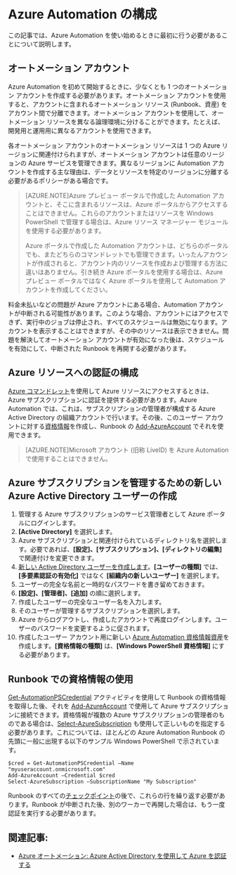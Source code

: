 <properties
   pageTitle="Azure Automation の構成"
   description="Azure Automation を初めて使用するときに必要な構成手順について説明します。"
   services="automation"
   documentationCenter=""
   authors="bwren"
   manager="stevenka"
   editor="tysonn" />
<tags
   ms.service="automation"
   ms.devlang="na"
   ms.topic="get-started-article"
   ms.tgt_pltfrm="na"
   ms.workload="infrastructure-services"
   ms.date="07/10/2015"
   ms.author="bwren" />

# Azure Automation の構成

この記事では、Azure Automation を使い始めるときに最初に行う必要があることについて説明します。

## オートメーション アカウント

Azure Automation を初めて開始するときに、少なくとも 1 つのオートメーション アカウントを作成する必要があります。オートメーション アカウントを使用すると、アカウントに含まれるオートメーション リソース (Runbook、資産) をアカウント間で分離できます。オートメーション アカウントを使用して、オートメーション リソースを異なる論理環境に分けることができます。たとえば、開発用と運用用に異なるアカウントを使用できます。

各オートメーション アカウントのオートメーション リソースは 1 つの Azure リージョンに関連付けられますが、オートメーション アカウントは任意のリージョンの Azure サービスを管理できます。異なるリージョンに Automation アカウントを作成する主な理由は、データとリソースを特定のリージョンに分離する必要があるポリシーがある場合です。

>[AZURE.NOTE]Azure プレビュー ポータルで作成した Automation アカウントと、そこに含まれるリソースは、Azure ポータルからアクセスすることはできません。これらのアカウントまたはリソースを Windows PowerShell で管理する場合は、Azure リソース マネージャー モジュールを使用する必要があります。
>
>Azure ポータルで作成した Automation アカウントは、どちらのポータルでも、またどちらのコマンドレットでも管理できます。いったんアカウントが作成されると、アカウント内のリソースを作成および管理する方法に違いはありません。引き続き Azure ポータルを使用する場合は、Azure プレビュー ポータルではなく Azure ポータルを使用して Automation アカウントを作成してください。


料金未払いなどの問題が Azure アカウントにある場合、Automation アカウントが中断される可能性があります。このような場合、アカウントにはアクセスできず、実行中のジョブは停止され、すべてのスケジュールは無効になります。アカウントを表示することはできますが、その中のリソースは表示できません。問題を解決してオートメーション アカウントが有効になった後は、スケジュールを有効にして、中断された Runbook を再開する必要があります。


## Azure リソースへの認証の構成

[Azure コマンドレット](http://msdn.microsoft.com/library/azure/jj554330.aspx)を使用して Azure リソースにアクセスするときは、Azure サブスクリプションに認証を提供する必要があります。Azure Automation では、これは、サブスクリプションの管理者が構成する Azure Active Directory の組織アカウントで行います。その後、このユーザー アカウントに対する[資格情報](http://msdn.microsoft.com/library/dn940015.aspx)を作成し、Runbook の [Add-AzureAccount](http://msdn.microsoft.com/library/azure/dn722528.aspx) でそれを使用できます。

>[AZURE.NOTE]Microsoft アカウント (旧称 LiveID) を Azure Automation で使用することはできません。

## Azure サブスクリプションを管理するための新しい Azure Active Directory ユーザーの作成

1. 管理する Azure サブスクリプションのサービス管理者として Azure ポータルにログインします。
2. **[Active Directory]** を選択します。
3. Azure サブスクリプションと関連付けられているディレクトリ名を選択します。必要であれば、**[設定]、[サブスクリプション]、[ディレクトリの編集]** で関連付けを変更できます。
4. [新しい Active Directory ユーザーを作成します](http://msdn.microsoft.com/library/azure/hh967632.aspx)。**[ユーザーの種類]** では、**[多要素認証の有効化]** ではなく **[組織内の新しいユーザー]** を選択します。
5. ユーザーの完全な名前と一時的なパスワードを書き留めておきます。
7. **[設定]、[管理者]、[追加]** の順に選択します。
8. 作成したユーザーの完全なユーザー名を入力します。
9. そのユーザーが管理するサブスクリプションを選択します。
10. Azure からログアウトし、作成したアカウントで再度ログインします。ユーザーのパスワードを変更するように促されます。
11. 作成したユーザー アカウント用に新しい [Azure Automation 資格情報資産](http://msdn.microsoft.com/library/dn940015.aspx)を作成します。**[資格情報の種類]** は、**[Windows PowerShell 資格情報]** にする必要があります。


## Runbook での資格情報の使用

[Get-AutomationPSCredential](http://msdn.microsoft.com/library/dn940015.aspx) アクティビティを使用して Runbook の資格情報を取得した後、それを [Add-AzureAccount](http://msdn.microsoft.com/library/azure/dn722528.aspx) で使用して Azure サブスクリプションに接続できます。資格情報が複数の Azure サブスクリプションの管理者のものである場合は、[Select-AzureSubscription](http://msdn.microsoft.com/library/dn495203.aspx) も使用して正しいものを指定する必要があります。これについては、ほとんどの Azure Automation Runbook の先頭に一般に出現する以下のサンプル Windows PowerShell で示されています。

    $cred = Get-AutomationPSCredential –Name "myuseraccount.onmicrosoft.com"
	Add-AzureAccount –Credential $cred
	Select-AzureSubscription –SubscriptionName "My Subscription"

Runbook のすべての[チェックポイント](http://technet.microsoft.com/library/dn469257.aspx#bk_Checkpoints)の後で、これらの行を繰り返す必要があります。Runbook が中断された後、別のワーカーで再開した場合は、もう一度認証を実行する必要があります。

## 関連記事:
- [Azure オートメーション: Azure Active Directory を使用して Azure を認証する](http://azure.microsoft.com/blog/2014/08/27/azure-automation-authenticating-to-azure-using-azure-active-directory/)
 

<!---HONumber=Sept15_HO3-->